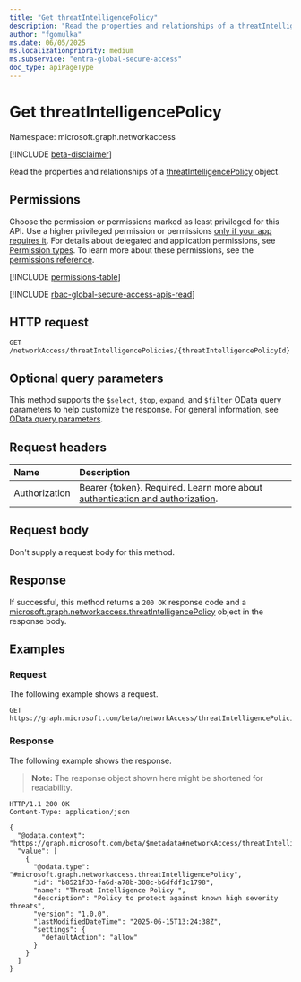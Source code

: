 ```yaml
---
title: "Get threatIntelligencePolicy"
description: "Read the properties and relationships of a threatIntelligencePolicy object."
author: "fgomulka"
ms.date: 06/05/2025
ms.localizationpriority: medium
ms.subservice: "entra-global-secure-access"
doc_type: apiPageType
---
```


# Get threatIntelligencePolicy

Namespace: microsoft.graph.networkaccess

[!INCLUDE [beta-disclaimer](../../includes/beta-disclaimer.md)]

Read the properties and relationships of a [threatIntelligencePolicy](../resources/networkaccess-threatintelligencepolicy.md) object.

## Permissions

Choose the permission or permissions marked as least privileged for this API. Use a higher privileged permission or permissions [only if your app requires it](/graph/permissions-overview#best-practices-for-using-microsoft-graph-permissions). For details about delegated and application permissions, see [Permission types](/graph/permissions-overview#permission-types). To learn more about these permissions, see the [permissions reference](/graph/permissions-reference).

<!-- {
  "blockType": "permissions",
  "name": "networkaccess-threatintelligencepolicy-get-permissions"
}
-->
[!INCLUDE [permissions-table](../includes/permissions/networkaccess-threatintelligencepolicy-get-permissions.md)]

[!INCLUDE [rbac-global-secure-access-apis-read](../includes/rbac-for-apis/rbac-global-secure-access-apis-read.md)]

## HTTP request

<!-- {
  "blockType": "ignored"
}
-->
``` http
GET /networkAccess/threatIntelligencePolicies/{threatIntelligencePolicyId}
```

## Optional query parameters

This method supports the `$select`, `$top`, `expand`, and `$filter` OData query parameters to help customize the response.  For general information, see [OData query parameters](/graph/query-parameters).

## Request headers

|Name|Description|
|:---|:---|
|Authorization|Bearer {token}. Required. Learn more about [authentication and authorization](/graph/auth/auth-concepts).|

## Request body

Don't supply a request body for this method.

## Response

If successful, this method returns a `200 OK` response code and a [microsoft.graph.networkaccess.threatIntelligencePolicy](../resources/networkaccess-threatintelligencepolicy.md) object in the response body.

## Examples

### Request

The following example shows a request.
<!-- {
  "blockType": "request",
  "name": "get_threatintelligencepolicy"
}
-->
``` http
GET https://graph.microsoft.com/beta/networkAccess/threatIntelligencePolicies/{threatIntelligencePolicyId}
```


### Response

The following example shows the response.
>**Note:** The response object shown here might be shortened for readability.
<!-- {
  "blockType": "response",
  "truncated": true,
  "@odata.type": "microsoft.graph.networkaccess.threatIntelligencePolicy"
}
-->
``` http
HTTP/1.1 200 OK
Content-Type: application/json

{
  "@odata.context": "https://graph.microsoft.com/beta/$metadata#networkAccess/threatIntelligencePolicies",
  "value": [
    {
      "@odata.type": "#microsoft.graph.networkaccess.threatIntelligencePolicy",
      "id": "b8521f33-fa6d-a78b-308c-b6dfdf1c1798",
      "name": "Threat Intelligence Policy ",
      "description": "Policy to protect against known high severity threats",
      "version": "1.0.0",
      "lastModifiedDateTime": "2025-06-15T13:24:38Z",
      "settings": {
        "defaultAction": "allow"
      }
    }
  ]
}
```

